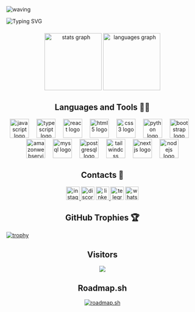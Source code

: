 ![waving](https://capsule-render.vercel.app/api?type=waving&height=200&color=00CED1&text=Gabriel%20Henrique&reversal=false&textBg=false&animation=blink&fontAlignY=40&fontSize=70)

![Typing SVG](https://readme-typing-svg.herokuapp.com/?color=00bfbf&size=35&center=true&vCenter=true&width=1000&lines=I%C2%B4m+20+years+;Learning+to+program;I+like+IT+area+%F0%9F%92%BB;Welcome+to+my+profile+%F0%9F%9A%80)


###

<div align="center">
  <img src="https://github-readme-stats.vercel.app/api?username=gabrielhenriqCS&hide_title=false&hide_rank=false&show_icons=true&include_all_commits=true&count_private=true&disable_animations=false&theme=prussian&locale=en&hide_border=true" height="150" alt="stats graph"  />
  <img src="https://github-readme-stats.vercel.app/api/top-langs?username=gabrielhenriqCS&locale=en&hide_title=false&layout=compact&card_width=320&langs_count=5&theme=prussian&hide_border=true" height="150" alt="languages graph"  />
</div>

<h2 align="center">Languages and Tools 👨‍💻</h2>

<div align="center">
  <img src="https://cdn.jsdelivr.net/gh/devicons/devicon/icons/javascript/javascript-original.svg" height="50" alt="javascript logo"  />
  <img width="12" />
  <img src="https://cdn.jsdelivr.net/gh/devicons/devicon/icons/typescript/typescript-original.svg" height="50" alt="typescript logo"  />
  <img width="12" />
  <img src="https://cdn.jsdelivr.net/gh/devicons/devicon/icons/react/react-original.svg" height="50" alt="react logo"  />
  <img width="12" />
  <img src="https://cdn.jsdelivr.net/gh/devicons/devicon/icons/html5/html5-original.svg" height="50" alt="html5 logo"  />
  <img width="12" />
  <img src="https://cdn.jsdelivr.net/gh/devicons/devicon/icons/css3/css3-original.svg" height="50" alt="css3 logo"  />
  <img width="12" />
  <img src="https://cdn.jsdelivr.net/gh/devicons/devicon/icons/python/python-original.svg" height="50" alt="python logo"  />
  <img width="12" />
  <img src="https://cdn.jsdelivr.net/gh/devicons/devicon/icons/bootstrap/bootstrap-original.svg" height="50" alt="bootstrap logo"  />
  <img width="12" />
  <img src="https://download.logo.wine/logo/Amazon_Web_Services/Amazon_Web_Services-Logo.wine.png" height="50" alt="amazonwebservices logo"  />
  <img width="12" />
  <img src="https://cdn.jsdelivr.net/gh/devicons/devicon/icons/mysql/mysql-original.svg" height="50" alt="mysql logo"  />
  <img width="12" />
  <img src="https://cdn.jsdelivr.net/gh/devicons/devicon/icons/postgresql/postgresql-original.svg" height="50" alt="postgresql logo"  />
  <img width="12" />
  <img src="https://cdn.simpleicons.org/tailwindcss/06B6D4" height="50" alt="tailwindcss logo"  />
  <img width="12" />
  <img src="https://cdn.jsdelivr.net/gh/devicons/devicon/icons/nextjs/nextjs-original.svg" height="50" alt="nextjs logo"  />
  <img width="12" />
  <img src="https://cdn.jsdelivr.net/gh/devicons/devicon/icons/nodejs/nodejs-original.svg" height="50" alt="nodejs logo"  />
</div>
  

<h2 align="center">Contacts 📲</h2>

<div align="center">
  <a href="https://www.instagram.com/biel.henriqz/" target="_blank">
    <img src="https://img.shields.io/static/v1?message=Instagram&logo=instagram&label=&color=E4405F&logoColor=white&labelColor=&style=for-the-badge" height="35" alt="instagram logo"  />
  </a>
  <img src="https://img.shields.io/static/v1?message=Discord&logo=discord&label=&color=7289DA&logoColor=white&labelColor=&style=for-the-badge" height="35" alt="discord logo"  />
  <a href="https://www.linkedin.com/in/gabrielhenriquecs/" target="_blank">
    <img src="https://img.shields.io/static/v1?message=LinkedIn&logo=linkedin&label=&color=0077B5&logoColor=white&labelColor=&style=for-the-badge" height="35" alt="linkedin logo"  />
  </a>
  <img src="https://img.shields.io/static/v1?message=Telegram&logo=telegram&label=&color=2CA5E0&logoColor=white&labelColor=&style=for-the-badge" height="35" alt="telegram logo"  />
  <a href="https://wa.link/5cdb5s" target="_blank">
  <img src="https://img.shields.io/static/v1?message=Whatsapp&logo=whatsapp&label=&color=25D366&logoColor=white&labelColor=&style=for-the-badge" height="35" alt="whatsapp logo"  />
  </a>
</div>

<h2 align="center">GitHub Trophies 🏆</h2>

[![trophy](https://github-profile-trophy.vercel.app/?username=ryo-ma&theme=radical)](https://github.com/ryo-ma/github-profile-trophy)

<h2 align="center">Visitors</h2>
<div align="center">
  <img src="https://profile-counter.glitch.me/gabrielhenriqCS/count.svg?"  />
</div>

<h2 align="center">Roadmap.sh</h2>
<div align="center">
  <a href="https://roadmap.sh" style=""><img src="https://roadmap.sh/card/wide/6716a643791f57dd6061bbd3?variant=dark" alt="roadmap.sh"/></a>
</div>
